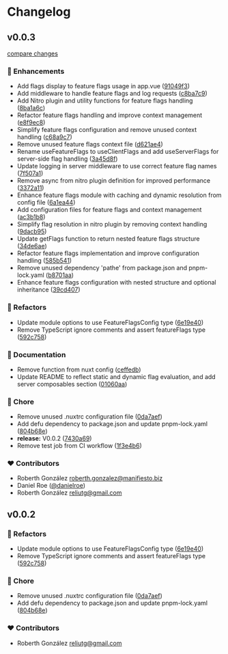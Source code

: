 # Changelog


## v0.0.3

[compare changes](https://github.com/rxb3rth/nuxt-feature-flags/compare/v0.0.2...v0.0.3)

### 🚀 Enhancements

- Add flags display to feature flags usage in app.vue ([91049f3](https://github.com/rxb3rth/nuxt-feature-flags/commit/91049f3))
- Add middleware to handle feature flags and log requests ([c8ba7c9](https://github.com/rxb3rth/nuxt-feature-flags/commit/c8ba7c9))
- Add Nitro plugin and utility functions for feature flags handling ([8ba1a6c](https://github.com/rxb3rth/nuxt-feature-flags/commit/8ba1a6c))
- Refactor feature flags handling and improve context management ([e8f9ec8](https://github.com/rxb3rth/nuxt-feature-flags/commit/e8f9ec8))
- Simplify feature flags configuration and remove unused context handling ([c68a9c7](https://github.com/rxb3rth/nuxt-feature-flags/commit/c68a9c7))
- Remove unused feature flags context file ([d621ae4](https://github.com/rxb3rth/nuxt-feature-flags/commit/d621ae4))
- Rename useFeatureFlags to useClientFlags and add useServerFlags for server-side flag handling ([3a45d8f](https://github.com/rxb3rth/nuxt-feature-flags/commit/3a45d8f))
- Update logging in server middleware to use correct feature flag names ([7f507a1](https://github.com/rxb3rth/nuxt-feature-flags/commit/7f507a1))
- Remove async from nitro plugin definition for improved performance ([3372a11](https://github.com/rxb3rth/nuxt-feature-flags/commit/3372a11))
- Enhance feature flags module with caching and dynamic resolution from config file ([6a1ea44](https://github.com/rxb3rth/nuxt-feature-flags/commit/6a1ea44))
- Add configuration files for feature flags and context management ([ac3b1b8](https://github.com/rxb3rth/nuxt-feature-flags/commit/ac3b1b8))
- Simplify flag resolution in nitro plugin by removing context handling ([9dacb95](https://github.com/rxb3rth/nuxt-feature-flags/commit/9dacb95))
- Update getFlags function to return nested feature flags structure ([34de6ae](https://github.com/rxb3rth/nuxt-feature-flags/commit/34de6ae))
- Refactor feature flags implementation and improve configuration handling ([585b541](https://github.com/rxb3rth/nuxt-feature-flags/commit/585b541))
- Remove unused dependency 'pathe' from package.json and pnpm-lock.yaml ([b8701aa](https://github.com/rxb3rth/nuxt-feature-flags/commit/b8701aa))
- Enhance feature flags configuration with nested structure and optional inheritance ([39cd407](https://github.com/rxb3rth/nuxt-feature-flags/commit/39cd407))

### 💅 Refactors

- Update module options to use FeatureFlagsConfig type ([6e19e40](https://github.com/rxb3rth/nuxt-feature-flags/commit/6e19e40))
- Remove TypeScript ignore comments and assert featureFlags type ([592c758](https://github.com/rxb3rth/nuxt-feature-flags/commit/592c758))

### 📖 Documentation

- Remove function from nuxt config ([ceffedb](https://github.com/rxb3rth/nuxt-feature-flags/commit/ceffedb))
- Update README to reflect static and dynamic flag evaluation, and add server composables section ([01060aa](https://github.com/rxb3rth/nuxt-feature-flags/commit/01060aa))

### 🏡 Chore

- Remove unused .nuxtrc configuration file ([0da7aef](https://github.com/rxb3rth/nuxt-feature-flags/commit/0da7aef))
- Add defu dependency to package.json and update pnpm-lock.yaml ([804b68e](https://github.com/rxb3rth/nuxt-feature-flags/commit/804b68e))
- **release:** V0.0.2 ([7430a69](https://github.com/rxb3rth/nuxt-feature-flags/commit/7430a69))
- Remove test job from CI workflow ([1f3e4b6](https://github.com/rxb3rth/nuxt-feature-flags/commit/1f3e4b6))

### ❤️ Contributors

- Roberth González <roberth.gonzalez@manifiesto.biz>
- Daniel Roe ([@danielroe](http://github.com/danielroe))
- Roberth González <reliutg@gmail.com>

## v0.0.2


### 💅 Refactors

- Update module options to use FeatureFlagsConfig type ([6e19e40](https://github.com/rxb3rth/nuxt-feature-flags/commit/6e19e40))
- Remove TypeScript ignore comments and assert featureFlags type ([592c758](https://github.com/rxb3rth/nuxt-feature-flags/commit/592c758))

### 🏡 Chore

- Remove unused .nuxtrc configuration file ([0da7aef](https://github.com/rxb3rth/nuxt-feature-flags/commit/0da7aef))
- Add defu dependency to package.json and update pnpm-lock.yaml ([804b68e](https://github.com/rxb3rth/nuxt-feature-flags/commit/804b68e))

### ❤️ Contributors

- Roberth González <reliutg@gmail.com>

